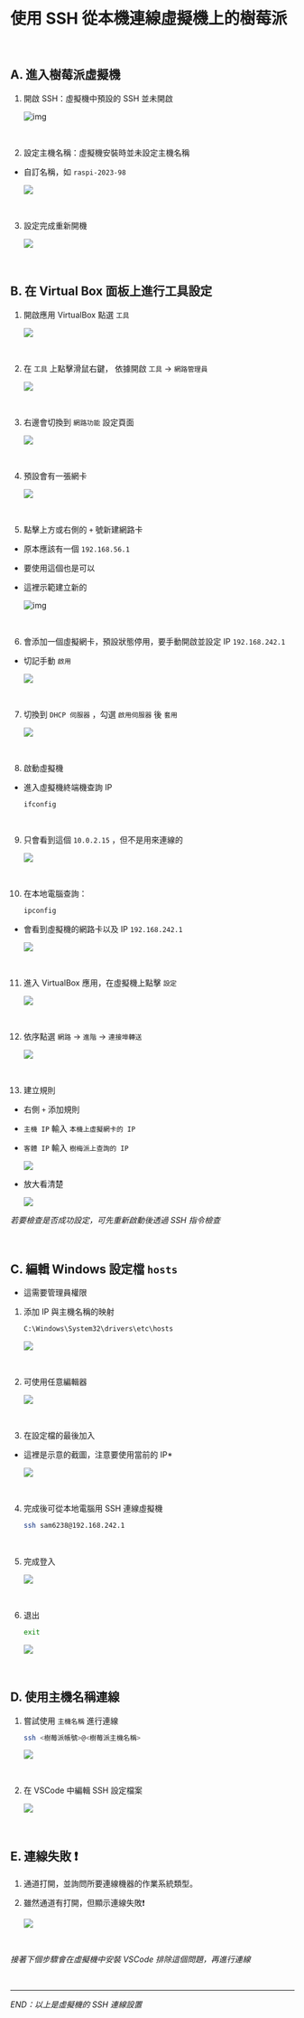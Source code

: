 # 使用 SSH 從本機連線虛擬機上的樹莓派

</br>

## A. 進入樹莓派虛擬機

1. 開啟 SSH：虛擬機中預設的 SSH 並未開啟

   ![img](images/img_01.png)

</br>

2. 設定主機名稱：虛擬機安裝時並未設定主機名稱

- 自訂名稱，如 `raspi-2023-98`

  ![](images/img_02.png)

</br>

3. 設定完成重新開機

   ![](images/img_03.png)

</br>

## B. 在 Virtual Box 面板上進行工具設定

1. 開啟應用 VirtualBox 點選 `工具`

   ![](images/img_04.png)

</br>

2. 在 `工具` 上點擊滑鼠右鍵， 依據開啟 `工具` -> `網路管理員`

   ![](images/img_05.png)

</br>

3. 右邊會切換到 `網路功能` 設定頁面

   ![](images/img_06.png)

</br>

4. 預設會有一張網卡

   ![](images/img_07.png)

</br>

5. 點擊上方或右側的 `+` 號新建網路卡

- 原本應該有一個 `192.168.56.1`
- 要使用這個也是可以
- 這裡示範建立新的

  ![img](images/img_08.png)

</br>

6. 會添加一個虛擬網卡，預設狀態停用，要手動開啟並設定 IP `192.168.242.1`

- 切記手動 `啟用`

  ![](images/img_09.png)

</br>

7. 切換到 `DHCP 伺服器` ，勾選 `啟用伺服器` 後 `套用`

   ![](images/img_10.png)

</br>

8. 啟動虛擬機

- 進入虛擬機終端機查詢 IP

  ```bash
  ifconfig
  ```

</br>

9. 只會看到這個 `10.0.2.15` ，但不是用來連線的

   ![](images/img_11.png)

</br>

10. 在本地電腦查詢：

    ```bash
    ipconfig
    ```

- 會看到虛擬機的網路卡以及 IP `192.168.242.1`

  ![](images/img_12.png)

</br>

11. 進入 VirtualBox 應用，在虛擬機上點擊 `設定`

    ![](images/img_13.png)

</br>

12. 依序點選 `網路` -> `進階` -> `連接埠轉送`

    ![](images/img_14.png)

</br>

13. 建立規則

- 右側 `+` 添加規則
- `主機 IP` 輸入 `本機上虛擬網卡的 IP`
- `客體 IP` 輸入 `樹梅派上查詢的 IP`

  ![](images/img_15.png)
- 放大看清楚

  ![](images/img_16.png)

_若要檢查是否成功設定，可先重新啟動後透過 SSH 指令檢查_

</br>

## C. 編輯 Windows 設定檔 `hosts`

- 這需要管理員權限

1. 添加 IP 與主機名稱的映射

   ```bash
   C:\Windows\System32\drivers\etc\hosts
   ```

   ![](images/img_17.png)

</br>

2. 可使用任意編輯器

   ![](images/img_18.png)

</br>

3. 在設定檔的最後加入

- 這裡是示意的截圖，注意要使用當前的 IP*

  ![](images/img_19.png)

</br>

4. 完成後可從本地電腦用 SSH 連線虛擬機
   ```bash
   ssh sam6238@192.168.242.1
   ```

</br>

5. 完成登入

   ![](images/img_20.png)

</br>

6. 退出

   ```bash
   exit
   ```

   ![](images/img_21.png)

</br>

## D. 使用主機名稱連線

1. 嘗試使用 `主機名稱` 進行連線

   ```bash
   ssh <樹莓派帳號>@<樹莓派主機名稱>
   ```

   ![](images/img_22.png)

</br>

2. 在 VSCode 中編輯 SSH 設定檔案

   ![](images/img_23.png)

</br>

## E. 連線失敗 ❗️

1. 通道打開，並詢問所要連線機器的作業系統類型。
2. 雖然通道有打開，但顯示連線失敗❗️

   ![](images/img_24.png)

</br>

  *接著下個步驟會在虛擬機中安裝 VSCode 排除這個問題，再進行連線*

</br>

---

_END：以上是虛擬機的 SSH 連線設置_
